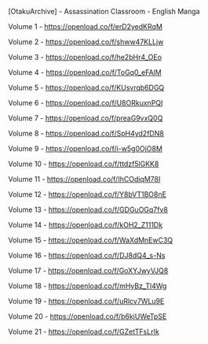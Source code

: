 [OtakuArchive] - Assassination Classroom - English Manga

Volume  1 - https://openload.co/f/erD2yedKRqM

Volume  2 - https://openload.co/f/shww47KLLjw

Volume  3 - https://openload.co/f/he2bHr4_OEo

Volume  4 - https://openload.co/f/ToGq0_eFAlM

Volume  5 - https://openload.co/f/KUsvrqb6DGQ

Volume  6 - https://openload.co/f/U8ORkuxnPQI

Volume  7 - https://openload.co/f/preaG9vxQ0Q

Volume  8 - https://openload.co/f/SpH4yd2fDN8

Volume  9 - https://openload.co/f/i-w5g0OjO8M

Volume  10 - https://openload.co/f/ttdzf5lGKK8

Volume  11 - https://openload.co/f/IhCOdiqM78I

Volume  12 - https://openload.co/f/Y8bVT1BO8nE

Volume  13 - https://openload.co/f/GDGuOGq7fv8

Volume  14 - https://openload.co/f/kOH2_Z111Dk

Volume  15 - https://openload.co/f/WaXdMnEwC3Q

Volume  16 - https://openload.co/f/DJ8dQ4_s-Ns

Volume  17 - https://openload.co/f/GoXYJwyVJQ8

Volume  18 - https://openload.co/f/mHyBz_Tl4Wg

Volume  19 - https://openload.co/f/uRlcv7WLu9E

Volume  20 - https://openload.co/f/b6kjUWeTpSE

Volume  21 - https://openload.co/f/GZetTFsLrIk
